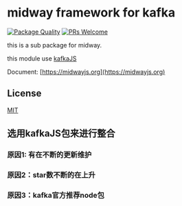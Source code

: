 # midway framework for kafka

[![Package Quality](http://npm.packagequality.com/shield/midway-web.svg)](http://packagequality.com/#?package=midway-web)
[![PRs Welcome](https://img.shields.io/badge/PRs-welcome-brightgreen.svg)](https://github.com/midwayjs/midway/pulls)

this is a sub package for midway.


this module use [kafkaJS](https://github.com/squaremo/amqp.node)

Document: [https://midwayjs.org](https://midwayjs.org)

## License

[MIT]((http://github.com/midwayjs/midway/blob/master/LICENSE))

## 选用kafkaJS包来进行整合
### 原因1: 有在不断的更新维护
### 原因2：star数不断的在上升
### 原因3：kafka官方推荐node包
